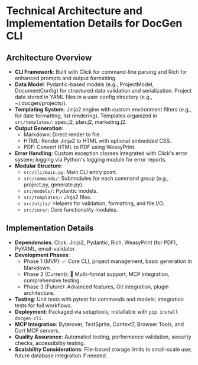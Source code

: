 # Technical Architecture and Implementation Details for DocGen CLI

## Architecture Overview
- **CLI Framework**: Built with Click for command-line parsing and Rich for enhanced prompts and output formatting.
- **Data Model**: Pydantic-based models (e.g., ProjectModel, DocumentConfig) for structured data validation and serialization. Project data stored in YAML files in a user config directory (e.g., ~/.docgen/projects/).
- **Templating System**: Jinja2 engine with custom environment filters (e.g., for date formatting, list rendering). Templates organized in `src/templates/`: spec.j2, plan.j2, marketing.j2.
- **Output Generation**:
  - Markdown: Direct render to file.
  - HTML: Render Jinja2 to HTML with optional embedded CSS.
  - PDF: Convert HTML to PDF using WeasyPrint.
- **Error Handling**: Custom exception classes integrated with Click's error system; logging via Python's logging module for error reports.
- **Modular Structure**: 
  - `src/cli/main.py`: Main CLI entry point.
  - `src/commands/`: Submodules for each command group (e.g., project.py, generate.py).
  - `src/models/`: Pydantic models.
  - `src/templates/`: Jinja2 files.
  - `src/utils/`: Helpers for validation, formatting, and file I/O.
  - `src/core/`: Core functionality modules.

## Implementation Details
- **Dependencies**: Click, Jinja2, Pydantic, Rich, WeasyPrint (for PDF), PyYAML, email-validator.
- **Development Phases**:
  - Phase 1 (MVP): ✅ Core CLI, project management, basic generation in Markdown.
  - Phase 2 (Current): 🔄 Multi-format support, MCP integration, comprehensive testing.
  - Phase 3 (Future): Advanced features, Git integration, plugin architecture.
- **Testing**: Unit tests with pytest for commands and models; integration tests for full workflows.
- **Deployment**: Packaged via setuptools; installable with `pip install docgen-cli`.
- **MCP Integration**: Byterover, TestSprite, Context7, Browser Tools, and Dart MCP servers.
- **Quality Assurance**: Automated testing, performance validation, security checks, accessibility testing.
- **Scalability Considerations**: File-based storage limits to small-scale use; future database integration if needed.